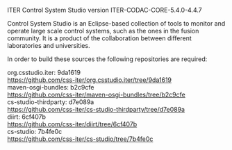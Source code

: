 ITER Control System Studio version ITER-CODAC-CORE-5.4.0-4.4.7

Control System Studio is an Eclipse-based collection of tools
to monitor and operate large scale control systems, such as the
ones in the fusion community. It is a product of the collaboration
between different laboratories and universities.

In order to build these sources the following repositories are required:

org.csstudio.iter: 9da1619  
<https://github.com/css-iter/org.csstudio.iter/tree/9da1619>  
maven-osgi-bundles: b2c9cfe  
<https://github.com/css-iter/maven-osgi-bundles/tree/b2c9cfe>  
cs-studio-thirdparty: d7e089a  
<https://github.com/css-iter/cs-studio-thirdparty/tree/d7e089a>  
diirt: 6cf407b  
<https://github.com/css-iter/diirt/tree/6cf407b>  
cs-studio: 7b4fe0c  
<https://github.com/css-iter/cs-studio/tree/7b4fe0c>  
